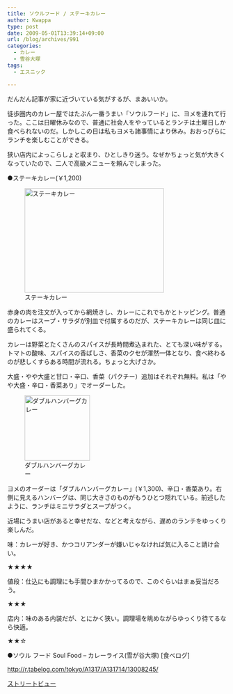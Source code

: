 ```yaml
---
title: ソウルフード / ステーキカレー
author: Kwappa
type: post
date: 2009-05-01T13:39:14+09:00
url: /blog/archives/991
categories:
  - カレー
  - 雪谷大塚
tags:
  - エスニック

---
```

だんだん記事が家に近づいている気がするが、まあいいか。
  
徒歩圏内のカレー屋ではたぶん一番うまい「ソウルフード」に、ヨメを連れて行った。ここは日曜休みなので、普通に社会人をやっているとランチは土曜日しか食べられないのだ。しかしこの日は私もヨメも諸事情により休み。おおっぴらにランチを楽しむことができる。
  
狭い店内によっこらしょと収まり、ひとしきり迷う。なぜかちょっと気が大きくなっていたので、二人で高級メニューを頼んでしまった。
  
●ステーキカレー(￥1,200)
  
<figure id="attachment_992" aria-describedby="caption-attachment-992" style="width: 320px" class="wp-caption aligncenter"><img src="/blog/images/2009/05/09-05-01_13-38.jpg" alt="ステーキカレー" title="ステーキカレー" width="320" height="240" class="size-medium wp-image-992" /><figcaption id="caption-attachment-992" class="wp-caption-text">ステーキカレー</figcaption></figure>
  
赤身の肉を注文が入ってから網焼きし、カレーにこれでもかとトッピング。普通のカレーはスープ・サラダが別皿で付属するのだが、ステーキカレーは同じ皿に盛られてくる。
  
カレーは野菜とたくさんのスパイスが長時間煮込まれた、とても深い味がする。トマトの酸味、スパイスの香ばしさ、香菜のクセが渾然一体となり、食べ終わるのが悲しくすらある時間が流れる。ちょっと大げさか。
  
大盛・やや大盛と甘口・辛口、香菜（パクチー）追加はそれぞれ無料。私は「やや大盛・辛口・香菜あり」でオーダーした。
  
<figure id="attachment_993" aria-describedby="caption-attachment-993" style="width: 150px" class="wp-caption alignleft"><img src="/blog/images/2009/05/09-05-01_13-39.jpg" alt="ダブルハンバーグカレー" title="ダブルハンバーグカレー" width="150" height="150" class="size-thumbnail wp-image-993" /><figcaption id="caption-attachment-993" class="wp-caption-text">ダブルハンバーグカレー</figcaption></figure>
  
ヨメのオーダーは「ダブルハンバーグカレー」(￥1,300)、辛口・香菜あり。右側に見えるハンバーグは、同じ大きさのものがもうひとつ隠れている。前述したように、ランチはミニサラダとスープがつく。<br style="clear:both;" />
  
近場にうまい店があると幸せだな、などと考えながら、遅めのランチをゆっくり楽しんだ。
  
味：カレーが好き、かつコリアンダーが嫌いじゃなければ気に入ること請け合い。
  
★★★★
  
値段：仕込にも調理にも手間ひまかかってるので、このぐらいはまぁ妥当だろう。
  
★★★
  
店内：味のある内装だが、とにかく狭い。調理場を眺めながらゆっくり待てるなら快適。
  
★★☆
  
●ソウル フード Soul Food &#8211; カレーライス(雪が谷大塚) [食べログ]
  
http://r.tabelog.com/tokyo/A1317/A131714/13008245/
  
<a href="http://maps.google.com/maps?key=ABQIAAAAnaAlope41qv7lfLHLe-X0hQSGYppkcS-wN334l3OzR8O66OF3hR3q8nYIWnMuBr21Jh4VtR-ABxKww&#038;ie=UTF8&#038;ll=35.591723,139.68053&#038;spn=0,359.997237&#038;z=19&#038;layer=c&#038;cbll=35.591649,139.680489&#038;panoid=u-J8tNriDkcBzTTDskDG1g&#038;cbp=12,140.61835685333716,,1,-1.8155339805825257" target="_blank" rel="noopener noreferrer">ストリートビュー</a>
